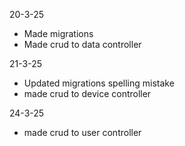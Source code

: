 20-3-25
 - Made migrations
 - Made crud to data controller

21-3-25
 - Updated migrations spelling mistake
 - made crud to device controller

24-3-25
 - made crud to user controller
